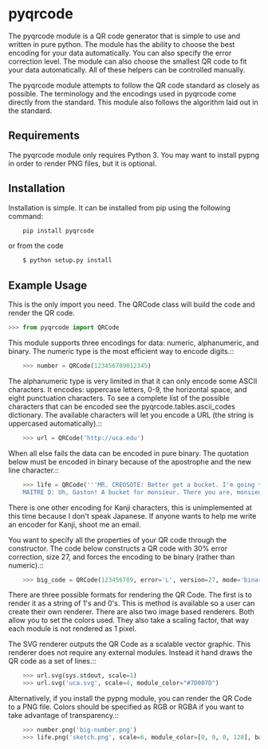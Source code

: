 pyqrcode
================================

The pyqrcode module is a QR code generator that is simple to use and written
in pure python. The module has the ability to choose the best encoding for your
data automatically. You can also specify the error correction level. The module
can also choose the smallest QR code to fit your data automatically. All of
these helpers can be controlled manually.

The pyqrcode module attempts to follow the QR code standard as closely as
possible. The terminology and the encodings used in pyqrcode come directly
from the standard. This module also follows the algorithm laid out in the
standard.

Requirements
-------------------------

The pyqrcode module only requires Python 3. You may want to install pypng in
order to render PNG files, but it is optional.

Installation
-------------------------

Installation is simple. It can be installed from pip using the following command:

```python
    pip install pyqrcode
```

or from the code

```bash
    $ python setup.py install
```

Example Usage
-------------------------

This is the only import you need. The QRCode class will build the code and
render the QR code.

```python
>>> from pyqrcode import QRCode
```

This module supports three encodings for data: numeric, alphanumeric, and
binary. The numeric type is the most efficient way to encode digits.::

```python
    >>> number = QRCode(123456789012345)
````

The alphanumeric type is very limited in that it can only encode some ASCII
characters. It encodes: uppercase letters, 0-9, the horizontal space, and eight
punctuation characters. To see a complete list of the possible characters that
can be encoded see the pyqrcode.tables.ascii_codes dictionary. The available
characters will let you encode a URL (the string is uppercased automatically).::

```python
    >>> url = QRCode('http://uca.edu')
```

When all else fails the data can be encoded in pure binary. The quotation below
must be encoded in binary because of the apostrophe and the new line character.::

```python
    >>> life = QRCode('''MR. CREOSOTE: Better get a bucket. I'm going to throw up.
    MAITRE D: Uh, Gaston! A bucket for monsieur. There you are, monsieur.''')
```
There is one other encoding for Kanji characters, this is unimplemented at this
time because I don't speak Japanese. If anyone wants to help me write an
encoder for Kanji, shoot me an email.

You want to specify all the properties of your QR code through the constructor.
The code below constructs a QR code with 30% error correction, size 27, and
forces the encoding to be binary (rather than numeric).::

```python
    >>> big_code = QRCode(123456789, error='L', version=27, mode='binary')
```

There are three possible formats for rendering the QR Code. The first is
to render it as a string of 1's and 0's. This is method is available so
a user can create their own renderer. There are also two image based
renderers. Both allow you to set the colors used. They also take a scaling
factor, that way each module is not rendered as 1 pixel.

The SVG renderer outputs the QR Code as a scalable vector graphic. This
renderer does not require any external modules. Instead it hand draws the
QR code as a set of lines.::

```python    
    >>> url.svg(sys.stdout, scale=1)
    >>> url.svg('uca.svg', scale=4, module_color="#7D007D")
```

Alternatively, if you install the pypng module, you can render the QR Code
to a PNG file. Colors should be specified as RGB or RGBA if you want to
take advantage of transparency.::

```python
    >>> number.png('big-number.png')
    >>> life.png('sketch.png', scale=6, module_color=[0, 0, 0, 128], background=[0xff, 0xff, 0xcc])
```    

